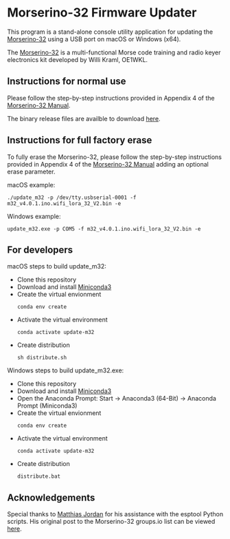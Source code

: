 # Morserino-32 Firmware Updater

This program is a stand-alone console utility application for updating the [Morserino-32](http://www.morserino.info/morserino-32.html) using a USB port on macOS or Windows (x64).

The [Morserino-32](http://www.morserino.info/morserino-32.html) is a multi-functional Morse code training and radio keyer electronics kit developed by Willi Kraml, OE1WKL.


## Instructions for normal use

Please follow the step-by-step instructions provided in Appendix 4 of the [Morserino-32 Manual](https://github.com/oe1wkl/Morserino-32/tree/master/Documentation/User%20Manual).

The binary release files are availble to download [here](https://github.com/joewittmer/Morserino-32-Firmware-Updater/tree/master/release).


## Instructions for full factory erase

To fully erase the Morserino-32, please follow the step-by-step instructions provided in Appendix 4 of the [Morserino-32 Manual](https://github.com/oe1wkl/Morserino-32/tree/master/Documentation/User%20Manual) adding an optional erase parameter. 

macOS example:

```
./update_m32 -p /dev/tty.usbserial-0001 -f m32_v4.0.1.ino.wifi_lora_32_V2.bin -e
```

Windows example:

```
update_m32.exe -p COM5 -f m32_v4.0.1.ino.wifi_lora_32_V2.bin -e
```


## For developers

macOS steps to build update_m32:

- Clone this repository
- Download and install [Miniconda3](https://docs.conda.io/en/latest/miniconda.html)
- Create the virtual envionment
  ```
  conda env create
  ```
- Activate the virtual environment
  ```
  conda activate update-m32
  ```
- Create distribution
  ```
  sh distribute.sh
  ```

Windows steps to build update_m32.exe:

- Clone this repository
- Download and install [Miniconda3](https://docs.conda.io/en/latest/miniconda.html)
- Open the Anaconda Prompt: Start -> Anaconda3 (64-Bit) -> Anaconda Prompt (Miniconda3)
- Create the virtual envionment
  ```
  conda env create
  ```
- Activate the virtual environment
  ```
  conda activate update-m32
  ```
- Create distribution
  ```
  distribute.bat
  ```



## Acknowledgements

Special thanks to [Matthias Jordan](https://github.com/matthiasjordan/Morserino-32) for his assistance with the esptool Python scripts. His original post to the Morserino-32 groups.io list can be viewed [here](https://morserino.groups.io/g/main/message/1044?p=,,,20,0,0,0::relevance,,Matthias,20,2,0,72596503).
